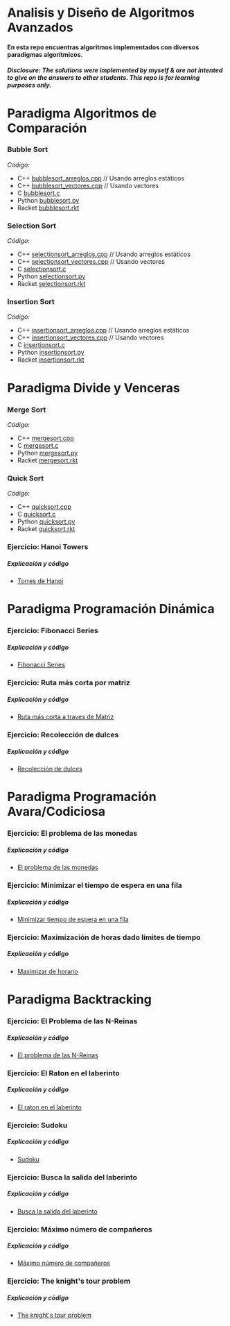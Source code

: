 # Analisis y Diseño de Algoritmos Avanzados

#### En esta repo encuentras algoritmos implementados con diversos paradigmas algorítmicos.

##### _Disclosure: The solutions were implemented by myself & are not intented to give on the answers to other students. This repo is for learning purposes only._

# Paradigma Algoritmos de Comparación

### Bubble Sort
_Código:_ 
- C++ [bubblesort_arreglos.cpp](../algoritmos-comparacion/bubblesort_arreglos.cpp) // Usando arreglos estáticos
- C++ [bubblesort_vectores.cpp](../algoritmos-comparacion/bubblesort_vectores.cpp) // Usando vectores
- C [bubblesort.c](../algoritmos-comparacion/bubblesort.c)
- Python [bubblesort.py](../algoritmos-comparacion/bubblesort.py)
- Racket [bubblesort.rkt](../algoritmos-comparacion/bubblesort.rkt)

### Selection Sort
_Código:_
- C++ [selectionsort_arreglos.cpp](../algoritmos-comparacion/selectionsort_arreglos.cpp) // Usando arreglos estáticos
- C++ [selectionsort_vectores.cpp](../algoritmos-comparacion/selectionsort_vectores.cpp) // Usando vectores
- C [selectionsort.c](../algoritmos-comparacion/selectionsort.c)
- Python [selectionsort.py](../algoritmos-comparacion/selectionsort.py)
- Racket [selectionsort.rkt](../algoritmos-comparacion/selectionsort.rkt)

### Insertion Sort
_Código:_
- C++ [insertionsort_arreglos.cpp](../algoritmos-comparacion/insertionsort_arreglos.cpp) // Usando arreglos estáticos
- C++ [insertionsort_vectores.cpp](../algoritmos-comparacion/insertionsort_vectores.cpp) // Usando vectores
- C [insertionsort.c](../algoritmos-comparacion/insertionsort.c)
- Python [insertionsort.py](../algoritmos-comparacion/insertionsort.py)
- Racket [insertionsort.rkt](../algoritmos-comparacion/insertionsort.rkt)

# Paradigma Divide y Venceras

### Merge Sort
_Código:_ 
- C++ [mergesort.cpp](../algoritmos-divide-venceras/mergesort.cpp)
- C [mergesort.c](../algoritmos-divide-venceras/mergesort.c)
- Python [mergesort.py](../algoritmos-divide-venceras/mergesort.py)
- Racket [mergesort.rkt](../algoritmos-divide-venceras/mergesort.rkt)

### Quick Sort
_Código:_
- C++ [quicksort.cpp](../algoritmos-divide-venceras/quicksort.cpp)
- C [quicksort.c](../algoritmos-divide-venceras/quicksort.c)
- Python [quicksort.py](../algoritmos-divide-venceras/quicksort.py)
- Racket [quicksort.rkt](../algoritmos-divide-venceras/quicksort.rkt)

### Ejercicio: Hanoi Towers

##### Explicación y código
- [Torres de Hanoi](https://github.com/feraranas/Analisis-Algoritmos-Avanzados/blob/Torres-de-Hanoi/README.md)


# Paradigma Programación Dinámica

### Ejercicio: Fibonacci Series

##### Explicación y código
- [Fibonacci Series](https://github.com/feraranas/Analisis-Algoritmos-Avanzados/blob/fibonacci-series/README.md)


### Ejercicio: Ruta más corta por matriz

##### Explicación y código
- [Ruta más corta a traves de Matriz](https://github.com/feraranas/Analisis-Algoritmos-Avanzados/blob/ruta-corta-matriz/README.md)

### Ejercicio: Recolección de dulces

##### Explicación y código
- [Recolección de dulces](https://github.com/feraranas/Analisis-Algoritmos-Avanzados/blob/recoleccion-dulces/README.md)

# Paradigma Programación Avara/Codiciosa

### Ejercicio: El problema de las monedas

##### Explicación y código
- [El problema de las monedas](https://github.com/feraranas/Analisis-Algoritmos-Avanzados/blob/problema-monedas/README.md)

### Ejercicio: Minimizar el tiempo de espera en una fila

##### Explicación y código
- [Minimizar tiempo de espera en una fila](https://github.com/feraranas/Analisis-Algoritmos-Avanzados/blob/minimizar-tiempo-fila/README.md)

### Ejercicio: Maximización de horas dado limites de tiempo

##### Explicación y código
- [Maximizar de horario](https://github.com/feraranas/Analisis-Algoritmos-Avanzados/blob/maximizar-horario-clase/README.md)

# Paradigma Backtracking

### Ejercicio: El Problema de las N-Reinas

##### Explicación y código
- [El problema de las N-Reinas](https://github.com/feraranas/Analisis-Algoritmos-Avanzados/blob/problema-n-reinas/README.md)

### Ejercicio: El Raton en el laberinto

##### Explicación y código
- [El raton en el laberinto](https://github.com/feraranas/Analisis-Algoritmos-Avanzados/blob/raton-laberinto/README.md)

### Ejercicio: Sudoku

##### Explicación y código
- [Sudoku](https://github.com/feraranas/Analisis-Algoritmos-Avanzados/blob/sudoku/README.md)

### Ejercicio: Busca la salida del laberinto

##### Explicación y código
- [Busca la salida del laberinto](https://github.com/feraranas/Analisis-Algoritmos-Avanzados/blob/busqueda-salida-laberinto/README.md)

### Ejercicio: Máximo número de compañeros

##### Explicación y código
- [Máximo número de compañeros](https://github.com/feraranas/Analisis-Algoritmos-Avanzados/blob/maximo-numero-companeros/README.md)

### Ejercicio: The knight's tour problem

##### Explicación y código
- [The knight's tour problem](https://github.com/feraranas/Analisis-Algoritmos-Avanzados/blob/knights-tour-problem/README.md)

